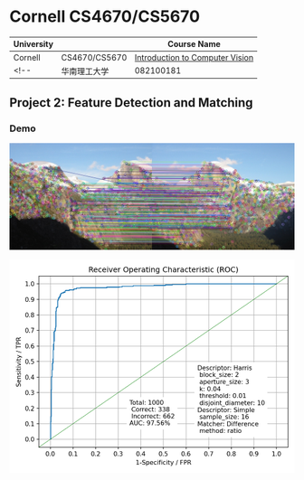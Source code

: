 # Cornell CS4670/CS5670

| University |  | Course Name |
| --- | --- | --- |
| Cornell | CS4670/CS5670 | [Introduction to Computer Vision](https://www.cs.cornell.edu/courses/cs5670/) |
<!-- | 华南理工大学 | 082100181 | 机器视觉及传感系统 | -->

## Project 2: Feature Detection and Matching

### Demo

![Feature Matching](/Project-2/assets/Yosemite-matches-demo.jpg "Feature Matching")

![Evaluation](/Project-2/assets/Yosemite-evaluation-demo.png "Evaluation")
